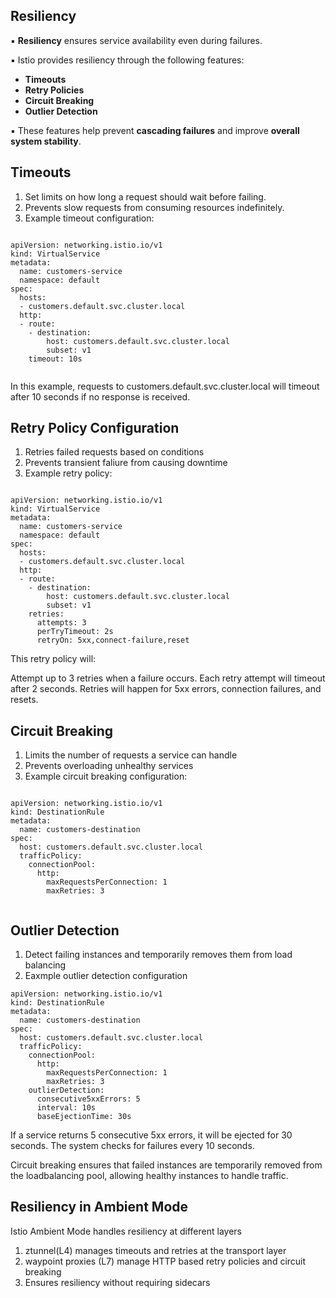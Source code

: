 

Resiliency
-----------

▪ **Resiliency** ensures service availability even during failures.

▪ Istio provides resiliency through the following features:

   - **Timeouts**
   - **Retry Policies**
   - **Circuit Breaking**
   - **Outlier Detection**

▪ These features help prevent **cascading failures** and improve **overall system stability**.






Timeouts
------------------------------

1. Set limits on how long a request should wait before failing.
2. Prevents slow requests from consuming resources indefinitely.
3. Example timeout configuration:



```

apiVersion: networking.istio.io/v1
kind: VirtualService
metadata:
  name: customers-service
  namespace: default
spec:
  hosts:
  - customers.default.svc.cluster.local
  http:
  - route:
    - destination:
        host: customers.default.svc.cluster.local
        subset: v1
    timeout: 10s


```

In this example, requests to customers.default.svc.cluster.local will timeout after 10 seconds if no response is received.


Retry Policy Configuration
--------------------------

1. Retries failed requests based on conditions
2. Prevents transient faliure from causing downtime
3. Example retry policy:

```

apiVersion: networking.istio.io/v1
kind: VirtualService
metadata:
  name: customers-service
  namespace: default
spec:
  hosts:
  - customers.default.svc.cluster.local
  http:
  - route:
    - destination:
        host: customers.default.svc.cluster.local
        subset: v1
    retries:
      attempts: 3
      perTryTimeout: 2s
      retryOn: 5xx,connect-failure,reset

```

This retry policy will:

Attempt up to 3 retries when a failure occurs.
Each retry attempt will timeout after 2 seconds.
Retries will happen for 5xx errors, connection failures, and resets.



Circuit Breaking 
--------------------------------------------

1. Limits the number of requests a service can handle
2. Prevents overloading unhealthy services
3. Example circuit breaking configuration:



```

apiVersion: networking.istio.io/v1
kind: DestinationRule
metadata:
  name: customers-destination
spec:
  host: customers.default.svc.cluster.local
  trafficPolicy:
    connectionPool:
      http:
        maxRequestsPerConnection: 1
        maxRetries: 3


```





Outlier Detection
----------------------

1. Detect failing instances and temporarily removes them from load balancing
2. Eaxmple outlier detection configuration





```
apiVersion: networking.istio.io/v1
kind: DestinationRule
metadata:
  name: customers-destination
spec:
  host: customers.default.svc.cluster.local
  trafficPolicy:
    connectionPool:
      http:
        maxRequestsPerConnection: 1
        maxRetries: 3
    outlierDetection:
      consecutive5xxErrors: 5
      interval: 10s
      baseEjectionTime: 30s

```




If a service returns 5 consecutive 5xx errors, it will be ejected for 30 seconds.
The system checks for failures every 10 seconds.

Circuit breaking ensures that failed instances are temporarily removed from the loadbalancing pool, allowing healthy instances to handle traffic.


Resiliency in Ambient Mode
--------------------------

Istio Ambient Mode handles resiliency at different layers
 1. ztunnel(L4) manages timeouts and retries at the transport layer
 2. waypoint proxies (L7) manage HTTP based retry policies and circuit breaking
 3. Ensures resiliency without requiring sidecars










